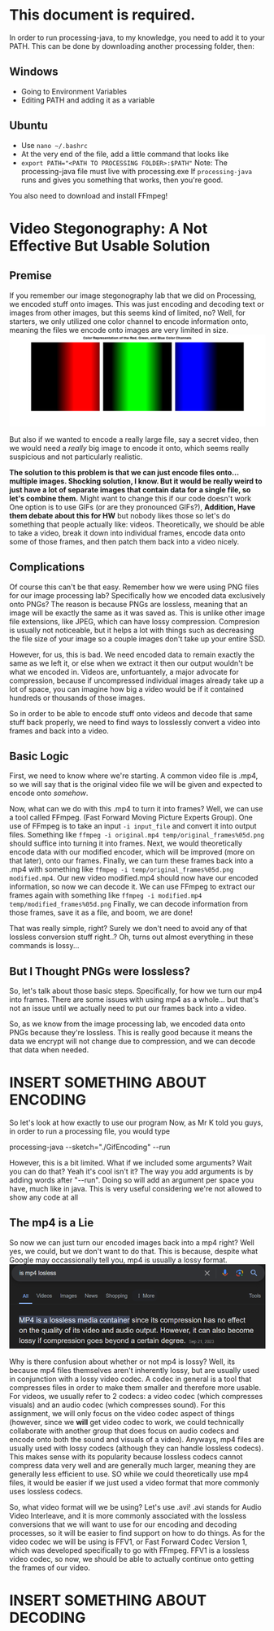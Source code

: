 # This document is required.

In order to run processing-java, to my knowledge, you need to add it to your PATH.
This can be done by downloading another processing folder, then:
## Windows
- Going to Environment Variables
- Editing PATH and adding it as a variable
## Ubuntu
- Use `nano ~/.bashrc`
- At the very end of the file, add a little command that looks like
- `export PATH="<PATH TO PROCESSING FOLDER>:$PATH"`
Note: The processing-java file must live with processing.exe
If `processing-java` runs and gives you something that works, then you're good.

You also need to download and install FFmpeg!

# Video Stegonography: A Not Effective But Usable Solution

## Premise

If you remember our image stegonography lab that we did on Processing, we encoded stuff onto images.
This was just encoding and decoding text or images from other images, but this seems kind of limited, no?
Well, for starters, we only utilized one color channel to encode information onto, meaning the files we encode onto images are very limited in size.
**<Include a diagram about how small the encoded file has to be in comparison to the original file>**
![Three different Channels](imagesForPresentation/colors.png)

But also if we wanted to encode a really large file, say a secret video, then we would need a *really* big image to encode it onto, which seems really suspicious and not particularly realistic.

**The solution to this problem is that we can just encode files onto... multiple images. Shocking solution, I know.
But it would be really weird to just have a lot of separate images that contain data for a single file, so let's combine them.** Might want to change this if our code doesn't work
One option is to use GIFs (or are they pronounced GIFs?), **Addition, Have them debate about this for HW** but nobody likes those so let's do something that people actually like: videos.
Theoretically, we should be able to take a video, break it down into individual frames, encode data onto some of those frames, and then patch them back into a video nicely.

## Complications

Of course this can't be that easy.
Remember how we were using PNG files for our image processing lab? Specifically how we encoded data exclusively onto PNGs?
The reason is because PNGs are lossless, meaning that an image will be exactly the same as it was saved as.
This is unlike other image file extensions, like JPEG, which can have lossy compression. Compresion is usually not noticeable, but it helps a lot with things such as decreasing the file size of your image so a couple images don't take up your entire SSD.

However, for us, this is bad. We need encoded data to remain exactly the same as we left it, or else when we extract it then our output wouldn't be what we encoded in.
Videos are, unfortuantely, a major advocate for compression, because if uncompressed individual images already take up a lot of space, you can imagine how big a video would be if it contained hundreds or thousands of those images.

So in order to be able to encode stuff onto videos and decode that same stuff back properly, we need to find ways to losslessly convert a video into frames and back into a video.

## Basic Logic

First, we need to know where we're starting. A common video file is .mp4, so we will say that is the original video file we will be given and expected to encode onto *somehow*.

Now, what can we do with this .mp4 to turn it into frames? Well, we can use a tool called FFmpeg. (Fast Forward Moving Picture Experts Group).
One use of FFmpeg is to take an input ```-i input_file``` and convert it into output files. Something like ```ffmpeg -i original.mp4 temp/original_frames%05d.png``` should suffice into turning it into frames.
Next, we would theoretically encode data with our modified encoder, which will be improved (more on that later), onto our frames.
Finally, we can turn these frames back into a .mp4 with something like ```ffmpeg -i temp/original_frames%05d.png modified.mp4```.
Our new video modified.mp4 should now have our encoded information, so now we can decode it.
We can use FFmpeg to extract our frames again with something like ```ffmpeg -i modified.mp4 temp/modified_frames%05d.png```
Finally, we can decode information from those frames, save it as a file, and boom, we are done!

That was really simple, right? Surely we don't need to avoid any of that lossless conversion stuff right..? Oh, turns out almost everything in these commands is lossy...

## But I Thought PNGs were lossless?

So, let's talk about those basic steps. Specifically, for how we turn our mp4 into frames.
There are some issues with using mp4 as a whole... but that's not an issue until we actually need to put our frames back into a video. 
 
So, as we know from the image processing lab, we encoded data onto PNGs because they're lossless. This is really good because it means the data we encrypt will not change due to compression, and we can decode that data when needed.

# INSERT SOMETHING ABOUT ENCODING
So let's look at how exactly to use our program
Now, as Mr K told you guys, in order to run a processing file, you would type

processing-java --sketch="./GifEncoding" --run

However, this is a bit limited. What if we included some arguments? Wait you can do that? Yeah it's cool isn't it?
The way you add arguments is by adding words after "--run". Doing so will add an argument per space you have, much like in java. This is very useful considering we're not allowed to show any code at all

## The mp4 is a Lie

So now we can just turn our encoded images back into a mp4 right? Well yes, we could, but we don't want to do that.
This is because, despite what Google may occassionally tell you, mp4 is usually a lossy format.
**<Insert screenshots of Google saying that mp4 is both lossy and lossless>**
![This is awful](imagesForPresentation/notQuiteLossless.png)

Why is there confusion about whether or not mp4 is lossy? Well, its because mp4 files themselves aren't inherently lossy, but are usually used in conjunction with a lossy video codec.
A codec in general is a tool that compresses files in order to make them smaller and therefore more usable. For videos, we usually refer to 2 codecs: a video codec (which compresses visuals) and an audio codec (which compresses sound). For this assignment, we will only focus on the video codec aspect of things (however, since we **will** get video codec to work, we could technically collaborate with another group that does focus on audio codecs and encode onto both the sound and visuals of a video).
Anyways, mp4 files are usually used with lossy codecs (although they can handle lossless codecs). This makes sense with its popularity because lossless codecs cannot compress data very well and are generally much larger, meaning they are generally less efficient to use.
SO while we could theoretically use mp4 files, it would be easier if we just used a video format that more commonly uses lossless codecs.

So, what video format will we be using? Let's use .avi!
.avi stands for Audio Video Interleave, and it is more commonly associated with the lossless conversions that we will want to use for our encoding and decoding processes, so it will be easier to find support on how to do things.
As for the video codec we will be using is FFV1, or Fast Forward Codec Version 1, which was developed specifically to go with FFmpeg.
FFV1 is a lossless video codec, so now, we should be able to actually continue onto getting the frames of our video.

# INSERT SOMETHING ABOUT DECODING
